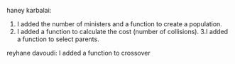 haney karbalai:
1. I added the number of ministers and a function to create a population.
2. I added a function to calculate the cost (number of collisions).
3.I added a function to select parents.

reyhane davoudi:
I added a function to crossover

